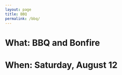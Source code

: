 ```yaml
---
layout: page
title: BBQ
permalink: /bbq/
---
```


# What: BBQ and Bonfire

# When: Saturday, August 12